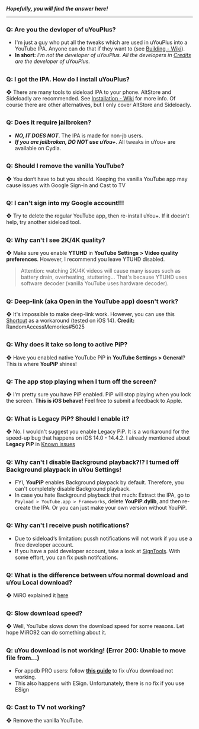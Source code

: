 **_Hopefully, you will find the answer here!_**
***
### Q: Are you the devloper of uYouPlus?
- I'm just a guy who put all the tweaks which are used in uYouPlus into a YouTube IPA. Anyone can do that if they want to (see [Building - Wiki](https://github.com/qnblackcat/uYouPlus/wiki/Building)). 
- **In short**: _I'm not the developer of uYouPlus. All the developers in [Credits](https://github.com/qnblackcat/uYouPlus#credits) are the developer of uYouPlus._

##
### Q: I got the IPA. How do I install uYouPlus?
❖ There are many tools to sideload IPA to your phone. AltStore and Sideloadly are recommended. See [Installation - Wiki](https://github.com/qnblackcat/uYouPlus/wiki/Installation) for more info. Of course there are other alternatives, but I only cover AltStore and Sideloadly. 

##
### Q: Does it require jailbroken?
- **_NO, IT DOES NOT_**. The IPA is made for non-jb users. 
- **_If you are jailbroken, DO NOT use uYou+_**. All tweaks in uYou+ are available on Cydia.

##
### Q: Should I remove the vanilla YouTube?
❖ You don‘t have to but you should. Keeping the vanilla YouTube app may cause issues with Google Sign-in and Cast to TV

##
### Q: I can't sign into my Google account!!!
❖ Try to delete the regular YouTube app, then re-install uYou+. If it doesn't help, try another sideload tool.

##
### Q: Why can't I see 2K/4K quality?
❖ Make sure you enable **YTUHD** in **YouTube Settings > Video quality preferences**. However, I recommend you leave YTUHD disabled.
> Attention: watching 2K/4K videos will cause many issues such as battery drain, overheating, stuttering... That's because YTUHD uses software decoder (vanilla YouTube uses hardware decoder).

##
### Q: Deep-link (aka **Open in the YouTube app**) doesn't work?
❖ It's impossible to make deep-link work. However, you can use this [Shortcut](https://shortcutsgallery.com/shortcuts/open-in-youtube/) as a workaround (tested on iOS 14). **Credit:** RandomAccessMemories#5025

##
### Q: Why does it take so long to active PiP? 
❖ Have you enabled native YouTube PiP in **YouTube Settings > General**? This is where **YouPiP** shines! 

##
### Q: The app stop playing when I turn off the screen?
❖ I‘m pretty sure you have PiP enabled. PiP will stop playing when you lock the screen. **This is iOS behave!** Feel free to submit a feedback to Apple.

##
### Q: What is **Legacy PiP**? Should I enable it?
❖ No. I wouldn't suggest you enable Legacy PiP. It is a workaround for the speed-up bug that happens on iOS 14.0 - 14.4.2. I already mentioned about **Legacy PiP** in [Known issues](#known-issues)

##
### Q: Why can't I disable Background playback?!? I turned off Background playpack in uYou Settings!
- FYI, **YouPiP** enables Background playpack by default. Therefore, you can't completely disable Background playback.
- In case you hate Background playback that much: Extract the IPA, go to `Payload > YouTube.app > Frameworks`, delete **YouPiP.dylib**, and then re-create the IPA. Or you can just make your own version without YouPiP.
##

### Q: Why can't I receive push notifications?
- Due to sideload‘s limitation: pussh notifications will not work if you use a free developer account. 
- If you have a paid developer account, take a look at [SignTools](https://github.com/SignTools/SignTools). With some effort, you can fix push notifcations.

##
### Q: What is the difference between uYou normal download and uYou Local download?
❖ MiRO explained it [here](https://www.reddit.com/r/jailbreak/comments/p5jekg/update_uyou_added_uyoulocal_feature_and_much_more/)

##
### Q: Slow download speed?
❖ Well, YouTube slows down the download speed for some reasons. Let hope MiRO92 can do something about it.

##
### Q: uYou download is not working! (Error 200: Unable to move file from…)
- For appdb PRO users: follow [**this guide**](https://www.reddit.com/r/sideloaded/comments/pub39h/guide_how_to_fix_uyouuyou_download_not_working/) to fix uYou download not working.
- This also happens with ESign. Unfortunately, there is no fix if you use ESign

##
### Q: Cast to TV not working?
❖ Remove the vanilla YouTube. 
##
